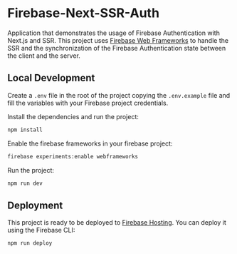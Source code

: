 # Firebase-Next-SSR-Auth

Application that demonstrates the usage of Firebase Authentication with Next.js and SSR. This project uses  [Firebase Web Frameworks](https://firebase.google.com/docs/hosting/frameworks-overview) to handle the SSR and the synchronization of the Firebase Authentication state between the client and the server.


## Local Development
Create a `.env` file in the root of the project copying the `.env.example` file and fill the variables with your Firebase project credentials.

Install the dependencies and run the project:

```bash
npm install
```

Enable the firebase frameworks in your firebase project:

```bash
firebase experiments:enable webframeworks
```

Run the project:

```bash
npm run dev
```


## Deployment 
This project is ready to be deployed to [Firebase Hosting](https://firebase.google.com/docs/hosting/). You can deploy it using the Firebase CLI:

```bash
npm run deploy
```
